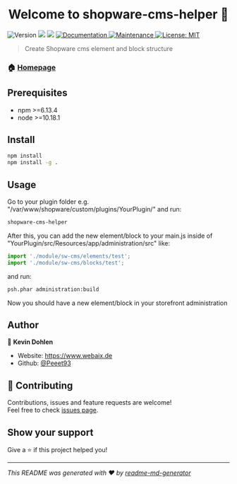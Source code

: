 <h1 align="center">Welcome to shopware-cms-helper 👋</h1>
<p>
  <img alt="Version" src="https://img.shields.io/badge/version-1.3.0-blue.svg?cacheSeconds=2592000" />
  <img src="https://img.shields.io/badge/npm-%3E%3D6.13.4-blue.svg" />
  <img src="https://img.shields.io/badge/node-%3E%3D10.18.1-blue.svg" />
  <a href="https://github.com/Peeet93/shopware-cms-helper#readme" target="_blank">
    <img alt="Documentation" src="https://img.shields.io/badge/documentation-yes-brightgreen.svg" />
  </a>
  <a href="https://github.com/Peeet93/shopware-cms-helper/graphs/commit-activity" target="_blank">
    <img alt="Maintenance" src="https://img.shields.io/badge/Maintained%3F-yes-green.svg" />
  </a>
  <a href="#" target="_blank">
    <img alt="License: MIT" src="https://img.shields.io/github/license/Peeet93/shopware-cms-helper" />
  </a>
</p>

> Create Shopware cms element and block structure

### 🏠 [Homepage](https://github.com/Peeet93/shopware-cms-helper#readme)

## Prerequisites

- npm >=6.13.4
- node >=10.18.1

## Install

```sh
npm install
npm install -g .
```

## Usage

Go to your plugin folder e.g. "/var/www/shopware/custom/plugins/YourPlugin/" and run:
```sh
shopware-cms-helper
```
After this, you can add the new element/block to your main.js inside of "YourPlugin/src/Resources/app/administration/src" like:
```js
import './module/sw-cms/elements/test';
import './module/sw-cms/blocks/test';
```
and run:
```sh
psh.phar administration:build
```
Now you should have a new element/block in your storefront administration

## Author

👤 **Kevin Dohlen**

* Website: https://www.webaix.de
* Github: [@Peeet93](https://github.com/Peeet93)

## 🤝 Contributing

Contributions, issues and feature requests are welcome!<br />Feel free to check [issues page](https://github.com/Peeet93/shopware-cms-helper/issues). 

## Show your support

Give a ⭐️ if this project helped you!

***
_This README was generated with ❤️ by [readme-md-generator](https://github.com/kefranabg/readme-md-generator)_
